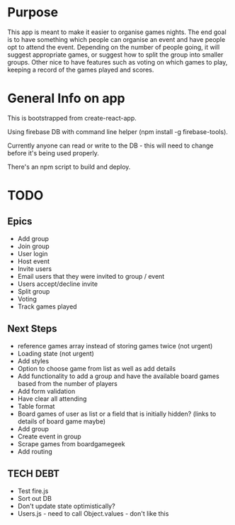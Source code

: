 # Purpose

This app is meant to make it easier to organise games nights. The end goal is to have something which people can organise an event and have people opt to attend the event. Depending on the number of people going, it will suggest appropriate games, or suggest how to split the group into smaller groups. 
Other nice to have features such as voting on which games to play, keeping a record of the games played and scores.

# General Info on app
This is bootstrapped from create-react-app. 

Using firebase DB with command line helper (npm install -g firebase-tools).

Currently anyone can read or write to the DB - this will need to change before it's being used properly.

There's an npm script to build and deploy.

# TODO

## Epics
* Add group
* Join group
* User login
* Host event
* Invite users
* Email users that they were invited to group / event
* Users accept/decline invite
* Split group
* Voting
* Track games played

## Next Steps
* reference games array instead of storing games twice (not urgent)
* Loading state (not urgent)
* Add styles
* Option to choose game from list as well as add details
* Add functionality to add a group and have the available board games based from the number of players
* Add form validation
* Have clear all attending
* Table format
* Board games of user as list or a field that is initially hidden? (links to details of board game maybe)
* Add group
* Create event in group
* Scrape games from boardgamegeek
* Add routing

## TECH DEBT
* Test fire.js
* Sort out DB
* Don't update state optimistically?
* Users.js - need to call Object.values - don't like this